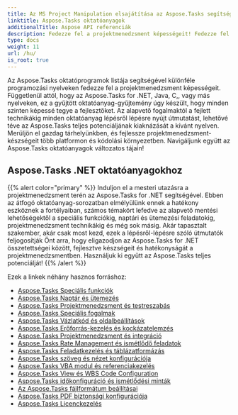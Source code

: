 ```yaml
---
title: Az MS Project Manipulation elsajátítása az Aspose.Tasks segítségével
linktitle: Aspose.Tasks oktatóanyagok
additionalTitle: Aspose API referenciák
description: Fedezze fel a projektmenedzsment képességeit! Fedezze fel az Aspose.Tasks oktatóanyagokat .NET, Java, C++ és sok más számára. Növelje készségeit több nyelven is könnyedén.
type: docs
weight: 11
url: /hu/
is_root: true
---
```


Az Aspose.Tasks oktatóprogramok listája segítségével különféle programozási nyelveken fedezze fel a projektmenedzsment képességeit. Függetlenül attól, hogy az Aspose.Tasks for .NET, Java, C,, vagy más nyelveken, ez a gyűjtött oktatóanyag-gyűjtemény úgy készült, hogy minden szinten képessé tegye a fejlesztőket. Az alapvető fogalmaktól a fejlett technikákig minden oktatóanyag lépésről lépésre nyújt útmutatást, lehetővé téve az Aspose.Tasks teljes potenciáljának kiaknázását a kívánt nyelven. Merüljön el gazdag tárhelyünkben, és fejlessze projektmenedzsment-készségeit több platformon és kódolási környezetben. Navigáljunk együtt az Aspose.Tasks oktatóanyagok változatos tájain!

## Aspose.Tasks .NET oktatóanyagokhoz
{{% alert color="primary" %}}
Induljon el a mesteri utazásra a projektmenedzsment terén az Aspose.Tasks for .NET segítségével. Ebben az átfogó oktatóanyag-sorozatban elmélyülünk ennek a hatékony eszköznek a fortélyaiban, számos témakört lefedve az alapvető mentési lehetőségektől a speciális funkciókig, naptári és ütemezési feladatokig, projektmenedzsment technikákig és még sok másig. Akár tapasztalt szakember, akár csak most kezd, ezek a lépésről-lépésre szóló útmutatók feljogosítják Önt arra, hogy eligazodjon az Aspose.Tasks for .NET összetettségei között, fejlesztve készségeit és hatékonyságát a projektmenedzsmentben. Használjuk ki együtt az Aspose.Tasks teljes potenciálját!
{{% /alert %}}

Ezek a linkek néhány hasznos forráshoz:
 
- [Aspose.Tasks Speciális funkciók](./net/advanced-features/)
- [Aspose.Tasks Naptár és ütemezés](./net/calendar-scheduling/)
- [Aspose.Tasks Projektmenedzsment és testreszabás](./net/tasks-project-management/)
- [Aspose.Tasks Speciális fogalmak](./net/advanced-concepts/)
- [Aspose.Tasks Vázlatkód és oldalbeállítások](./net/outline-code-page-settings/)
- [Aspose.Tasks Erőforrás-kezelés és kockázatelemzés](./net/resource-risk-analysis/)
- [Aspose.Tasks Projektmenedzsment és integráció](./net/project-management-integration/)
- [Aspose.Tasks Rate Management és ismétlődő feladatok](./net/rate-recurring-tasks/)
- [Aspose.Tasks Feladatkezelés és táblázatformázás](./net/task-table-management/)
- [Aspose.Tasks szöveg és nézet konfigurációja](./net/text-view-configuration/)
- [Aspose.Tasks VBA modul és referenciakezelés](./net/vba-module-reference/)
- [Aspose.Tasks View és WBS Code Configuration](./net/view-wbs-code-configuration/)
- [Aspose.Tasks időkonfiguráció és ismétlődési minták](./net/time-recurrence-configuration/)
- [Az Aspose.Tasks fájlformátum beállításai](./net/file-format-options/)
- [Aspose.Tasks PDF biztonsági konfigurációja](./net/pdf-security-configuration/)
- [Aspose.Tasks Licenckezelés](./net/license-management/)
